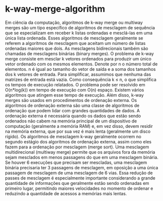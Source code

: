 # k-way-merge-algorithm
Em ciência da computação, algoritmos de k-way merge ou multiway merges são um tipo específico de algoritmos de mesclagem de sequência que se especializam em receber k listas ordenadas e mesclá-las em uma única lista ordenada. Esses algoritmos de mesclagem geralmente se referem a algoritmos de mesclagem que aceitam um número de listas ordenadas maiores que dois. As mesclagens bidirecionais também são chamadas de mesclagens binárias (binary merges).  O problema de k-way merge consiste em mesclar k vetores ordenados para produzir um único vetor ordenado com os mesmos elementos. Denote por n o número total de elementos. n é igual ao tamanho do vetor de saída e a soma dos tamanhos dos k vetores de entrada. Para simplificar, assumimos que nenhuma das matrizes de entrada está vazia. Como consequência k ≤ n, o que simplifica os tempos de execução relatados. O problema pode ser resolvido em O(n*log(k)) em tempo de execução com O(n) espaço. Existem vários algoritmos que atingem esse tempo de execução.  Além disso, k-way merges são usados ​​em procedimentos de ordenação externa. Os algoritmos de ordenação externa são uma classe de algoritmos de ordenação que podem lidar com grandes quantidades de dados. A ordenação externa é necessária quando os dados que estão sendo ordenados não cabem na memória principal de um dispositivo de computação (geralmente a memória RAM) e, em vez disso, devem residir na memória externa, que por sua vez é mais lenta (geralmente um disco rígido). Os algoritmos de mesclagem k-way geralmente ocorrem no segundo estágio dos algoritmos de ordenação externa, assim como eles fazem para a ordenação por mesclagem (merge sort).  Uma mesclagem multidirecional (multiway merge) permite que os arquivos fora da memória sejam mesclados em menos passagens do que em uma mesclagem binária. Se houver 6 execuções que precisam ser mescladas, uma mesclagem binária precisaria ter 3 passagens de mesclagem, em oposição a uma única passagem de mesclagem de uma mesclagem de 6 vias. Essa redução de passes de mesclagem é especialmente importante considerando a grande quantidade de informações que geralmente estão sendo ordenadas em primeiro lugar, permitindo maiores velocidades no momento de ordenar e reduzindo a quantidade de acessos a memórias mais lentas.
